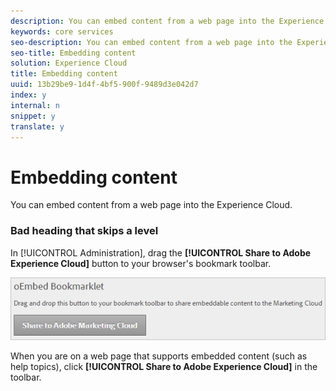 ```yaml
---
description: You can embed content from a web page into the Experience Cloud.
keywords: core services
seo-description: You can embed content from a web page into the Experience Cloud.
seo-title: Embedding content
solution: Experience Cloud
title: Embedding content
uuid: 13b29be9-1d4f-4bf5-900f-9489d3e042d7
index: y
internal: n
snippet: y
translate: y
---
```


# Embedding content

You can embed content from a web page into the Experience Cloud.

### Bad heading that skips a level

In [!UICONTROL Administration], drag the **[!UICONTROL Share to Adobe Experience Cloud]** button to your browser's bookmark toolbar. 

![](assets/oembed.png) 

When you are on a web page that supports embedded content (such as help topics), click **[!UICONTROL Share to Adobe Experience Cloud]** in the toolbar. 

